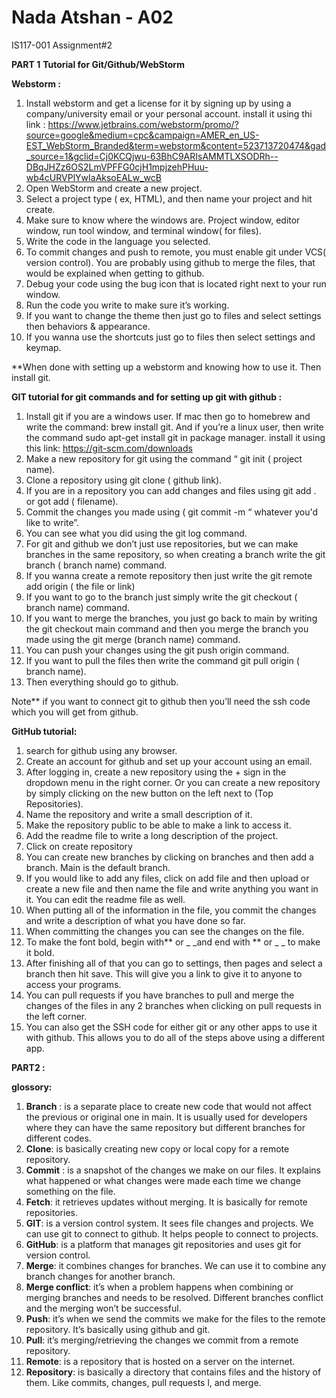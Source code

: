 # Nada Atshan - A02
IS117-001 Assignment#2


__PART 1__
**Tutorial for Git/Github/WebStorm** 

**Webstorm :** 
1. Install webstorm and get a license for it by signing up by using a  company/university email or your personal account. install it using thi link : https://www.jetbrains.com/webstorm/promo/?source=google&medium=cpc&campaign=AMER_en_US-EST_WebStorm_Branded&term=webstorm&content=523713720474&gad_source=1&gclid=Cj0KCQjwu-63BhC9ARIsAMMTLXSODRh--DBqJHZz6OS2LmVPFFG0cjH1mpjzehPHuu-wb4cURVPlYwIaAksoEALw_wcB
2. Open WebStorm and create a new project. 
3. Select a project type ( ex, HTML), and then name your project and hit create. 
4. Make sure to know where the windows are. Project window, editor window, run tool window, and terminal window( for files). 
5. Write the code in the language you selected. 
6. To commit changes and push to remote, you must enable git under VCS( version control). You are probably using github to merge the files, that would be explained when getting to github. 
7. Debug your code using the bug icon that is located right next to your run window. 
8. Run the code you write to make sure it’s working. 
9. If you want to change the theme then just go to files and select settings then behaviors & appearance. 
10. If you wanna use the shortcuts just go to files then select settings and keymap. 

**When done with setting up a webstorm and knowing how to use it. Then install git. 

**GIT tutorial for git commands and for setting up git with github :**

1. Install git if you are a windows user. If mac then go to homebrew and write the command: brew install git. And if you’re a linux user, then write the command sudo apt-get install git in package manager. install it using this link: https://git-scm.com/downloads 
2. Make a new repository for git using the command “ git init ( project name). 
3. Clone a repository using git clone ( github link).
4. If you are in a repository you can add changes and files using git add . or got add ( filename). 
5. Commit the changes you made using ( git commit -m “ whatever you'd like to write”. 
6. You can see what you did using the git log command. 
7. For git and github we don’t just use repositories, but we can make branches in the same repository, so when creating a branch write the git branch ( branch name) command. 
8. If you wanna create a remote repository then just write the git remote add origin ( the file or link) 
9. If you want to go to the branch just simply write the git checkout ( branch name) command. 
10. If you want to merge the branches, you just go back to main by writing the  git checkout main command and then you merge the branch you made using the git merge (branch name) command. 
11. You can push your changes using the git push origin command. 
12. If you want to pull the files then write the command git pull origin ( branch name). 
13. Then everything should go to github. 

Note** if you want to connect git to github then you’ll need the ssh code which you will get from github.

**GitHub tutorial:**
1. search for github using any browser. 
2. Create an account for github and set up your account using an email. 
3. After logging in, create a new repository using the + sign in the dropdown menu in the right corner. Or you can create a new repository by simply clicking on the new button on the left next to (Top Repositories). 
4. Name the repository and write a small description of it. 
5. Make the repository public to be able to make a link to access it. 
6. Add the readme file to write a long description of the project. 
7. Click on create repository
8. You can create new branches by clicking on branches and then add a branch. Main is the default branch. 
9. If you would like to add any files, click on add file and then upload or create a new file and then name the file and write anything you want in it. You can edit the readme file as well. 
10. When putting all of the information in the file, you commit the changes and write a description of what you have done so far. 
11. When committing the changes you can see the changes on the file. 
12. To make the font bold, begin with** or _ _and end with ** or _ _  to make it bold. 
13. After finishing all of that you can go to settings, then pages and select a branch then hit save. This will give you a link to give it to anyone to access your programs. 
14. You can pull requests if you have branches to pull and merge the changes of the files in any 2 branches when clicking on pull requests in the left corner. 
15. You can also get the SSH code for either git or any other apps to use it with github. This allows you to do all of the steps above using a different app.


__PART2 :__

**glossory:**
1. **Branch** : is a separate place to create new code that would not affect the previous or original one in main. It is usually used for developers where they can have the same repository but different branches for different codes.
2. **Clone**: is basically creating new copy or local copy for a remote repository.
3. **Commit** : is a snapshot of the changes we make on our files. It explains what happened or what changes were made each time we change something on the file.
4. **Fetch**: it retrieves updates without merging. It is basically for remote repositories.
5. **GIT**: is a version control system. It sees file changes and projects. We can use git to connect to github. It helps people to connect to projects.
6. **GitHub**: is a platform that manages git repositories and uses git for version control.
7. **Merge**: it combines changes for branches. We can use it to combine any branch changes for another branch.
8. **Merge conflict**: it’s when a problem happens when combining or merging branches and needs to be resolved. Different branches conflict and the merging won’t be successful.
9. **Push**: it’s when we send the commits we make for the files to the remote repository. It’s basically using github and git.
10. **Pull**: it’s merging/retrieving the changes we commit from a remote repository.
11. **Remote**: is a repository that is hosted on a server on the internet.
12. **Repository**: is basically a directory that contains files and the history of them. Like commits, changes, pull requests l, and merge. 














